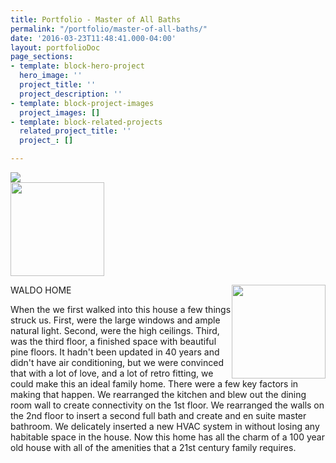 ```yaml
---
title: Portfolio - Master of All Baths
permalink: "/portfolio/master-of-all-baths/"
date: '2016-03-23T11:48:41.000-04:00'
layout: portfolioDoc
page_sections:
- template: block-hero-project
  hero_image: ''
  project_title: ''
  project_description: ''
- template: block-project-images
  project_images: []
- template: block-related-projects
  related_project_title: ''
  project_: []

---
```

<div class="limitedFull">
  <img class="backgroundEle" src="https://images.squarespace-cdn.com/content/v1/5a51446df43b55247f4842a3/1521052934180-W1I20MJ8R771D8WDJ51E/Kitchen1.jpg?format=2500w">
</div>
<div class="" style="padding: 0px;">
  <div class="row">
    <div style="" class="col-lg-8 col-md-8">
       <img style="width: 150px; height: auto;" src="https://via.placeholder.com/150x150/2b2b2b">
    </div>
    <div style="height: 100vh;" class="col-lg-4 col-md-4">
      <img style="width: 150px; height: auto; float: right;" src="https://via.placeholder.com/150x150/2b2b2b">
      <p>WALDO HOME</p>
      <p>When the we first walked into this house a few things struck us. First, were the large windows and ample natural light. Second, were the high ceilings. Third, was the third floor, a finished space with beautiful pine floors. It hadn't been updated in 40 years and didn't have air conditioning, but we were convinced that with a lot of love, and a lot of retro fitting, we could make this an ideal family home. There were a few key factors in making that happen. We rearranged the kitchen and blew out the dining room wall to create connectivity on the 1st floor. We rearranged the walls on the 2nd floor to insert a second full bath and create and en suite master bathroom. We delicately inserted a new HVAC system in without losing any habitable space in the house. Now this home has all the charm of a 100 year old house with all of the amenities that a 21st century family requires.</p>
    </div>
  </div>
  <div class="row" style="background-color: #ded9d3;">
    <div class="col-lg-12">
       <img style="max-height: 100vh; width: 100%; height: auto; margin: 30px auto 0px auto; max-width: 530px; display: block; background-color: #ded9d3;" src="https://images.squarespace-cdn.com/content/v1/5a51446df43b55247f4842a3/1521052980272-N6JHPCMHCQQQOPK0ITV4/Hall1.jpg?format=2500w">
    </div>
    <div class="col-lg-12">
       <img style="max-height: 100vh; width: 100%; height: auto; margin: 30px auto 0px auto; max-width: 1200px; display: block; background-color: #ded9d3;" src="https://images.squarespace-cdn.com/content/v1/5a51446df43b55247f4842a3/1521053010535-HWIP90UAGP9C2GWTK5ID/Dining1.jpg?format=2500w">
    </div>
    <div class="col-lg-12">
       <img style="max-height: 100vh; width: 100%; height: auto; margin: 30px auto 0px auto; max-width: 530px; display: block; background-color: #ded9d3;" src="https://via.placeholder.com/530x800/EEEEEE">
    </div>
    <div class="col-lg-12">
       <img style="max-height: 100vh; width: 100%; height: auto; margin: 30px auto 0px auto; max-width: 1200px; display: block; background-color: #ded9d3;" src="https://via.placeholder.com/1200x800/EEEEEE">
    </div>
  </div>
</div>
<div class="row" style="background-color: #ded9d3; margin: 50px 0px 0px 0px;">
  <div class="col-lg-2"></div>
  <div class="col-lg-4">
       <img style="max-height: 100vh; width: 100%; height: auto; margin: 30px auto 0px auto; max-width: 1200px; display: block; background-color: #ded9d3;" src="https://via.placeholder.com/1200x800/EEEEEE">
  </div>
  <div class="col-lg-4">
       <img style="max-height: 100vh; width: 100%; height: auto; margin: 30px auto 0px auto; max-width: 1200px; display: block; background-color: #ded9d3;" src="https://via.placeholder.com/1200x800/EEEEEE">
  </div>
  <div class="col-lg-2"></div>
</div>
<!--  -->
<div class="row" style="background-color: #ded9d3;">
  <div class="col-lg-2"></div>
  <div class="col-lg-4">
       <img style="max-height: 100vh; width: 100%; height: auto; margin: 30px auto 0px auto; max-width: 1200px; display: block; background-color: #ded9d3;" src="https://via.placeholder.com/1200x800/EEEEEE">
  </div>
  <div class="col-lg-4">
       <img style="max-height: 100vh; width: 100%; height: auto; margin: 30px auto 0px auto; max-width: 1200px; display: block; background-color: #ded9d3;" src="https://via.placeholder.com/1200x800/EEEEEE">
  </div>
  <div class="col-lg-2"></div>
</div>

<style>
  .container-fluid{
    padding-left: 0px !important;
  }
</style>

<!-- <div class="container">
  <div class="row" style="height: 100vh; width: 100vw; background-image: url(https://via.placeholder.com/1920x1080/eeeeee); background-size: cover; background-position: center center;">
    <div class="col-lg-12">
    </div>
  </div>
</div> -->